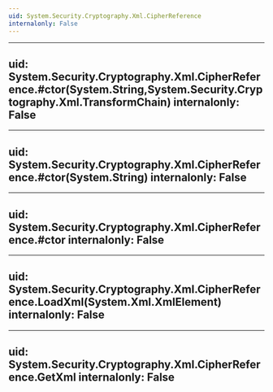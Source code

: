 ```yaml
---
uid: System.Security.Cryptography.Xml.CipherReference
internalonly: False
---
```


---
uid: System.Security.Cryptography.Xml.CipherReference.#ctor(System.String,System.Security.Cryptography.Xml.TransformChain)
internalonly: False
---

---
uid: System.Security.Cryptography.Xml.CipherReference.#ctor(System.String)
internalonly: False
---

---
uid: System.Security.Cryptography.Xml.CipherReference.#ctor
internalonly: False
---

---
uid: System.Security.Cryptography.Xml.CipherReference.LoadXml(System.Xml.XmlElement)
internalonly: False
---

---
uid: System.Security.Cryptography.Xml.CipherReference.GetXml
internalonly: False
---
